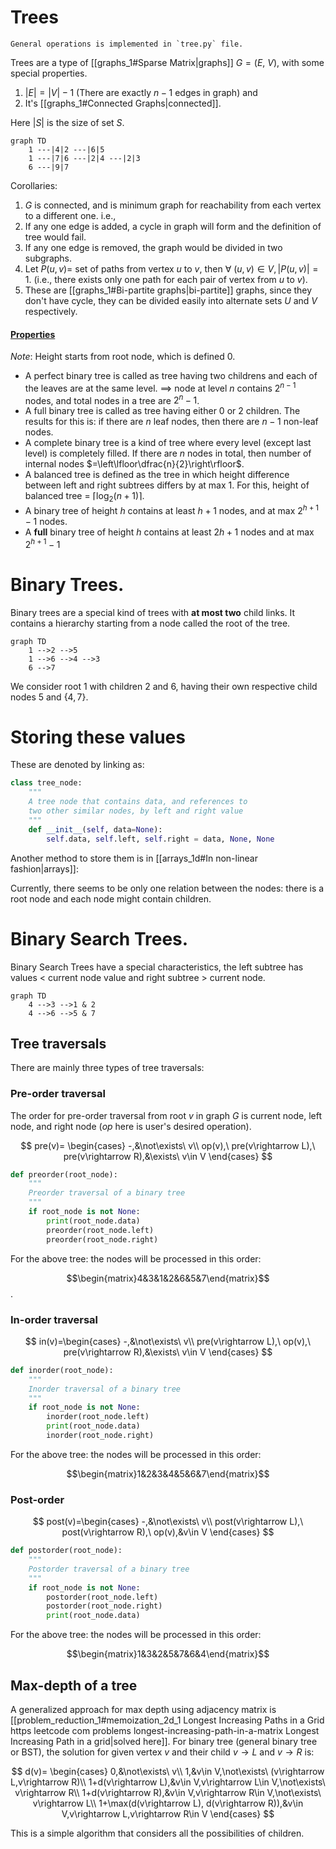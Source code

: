# Trees
```ad-important
General operations is implemented in `tree.py` file.
```

Trees are a type of [[graphs_1#Sparse Matrix|graphs]] $G=(E,\ V)$, with some special properties.

1. $|E|=|V|-1$ (There are exactly $n-1$ edges in graph) and
2. It's [[graphs_1#Connected Graphs|connected]].

Here $|S|$ is the size of set $S$.
```mermaid
graph TD
	1 ---|4|2 ---|6|5
	1 ---|7|6 ---|2|4 ---|2|3
	6 ---|9|7
```

Corollaries:
1. $G$ is connected, and is minimum graph for reachability from each vertex to a different one. i.e., 
2. If any one edge is added, a cycle in graph will form and the definition of tree would fail.
3. If any one edge is removed, the graph would be divided in two subgraphs.
4. Let $P(u,v)=$ set of paths from vertex $u$ to $v$, then $\forall\ (u,v)\in V, |P(u,v)|=1$. (i.e., there exists only one path for each pair of vertex from $u$ to $v$).
5. These are [[graphs_1#Bi-partite graphs|bi-partite]] graphs, since they don't have cycle, they can be divided easily into alternate sets $U$ and $V$ respectively.


#### [Properties](https://en.wikipedia.org/wiki/Binary_tree)
*Note*: Height starts from root node, which is defined $0$.
- A perfect binary tree is called as tree having two childrens and each of the leaves are at the same level. $\implies$ node at level $n$ contains $2^{n-1}$ nodes, and total nodes in a tree are $2^n-1$.
- A full binary tree is called as tree having either $0$ or $2$ children. The results for this is: if there are $n$ leaf nodes, then there are $n-1$ non-leaf nodes.
- A complete binary tree is a kind of tree where every level (except last level) is completely filled. If there are $n$ nodes in total, then number of internal nodes $=\left\lfloor\dfrac{n}{2}\right\rfloor$.
- A balanced tree is defined as the tree in which height difference between left and right subtrees differs by at max $1$. For this, height of balanced tree = $\left\lceil\log_2(n+1)\right\rceil$.
- A binary tree of height $h$ contains at least ${h+1}$ nodes, and at max $2^{h+1}-1$ nodes.
- A **full** binary tree of height $h$ contains at least $2h+1$ nodes and at max $2^{h+1}-1$
# Binary Trees.
Binary trees are a special kind of trees with **at most two** child links. It contains a hierarchy starting from a node called the root of the tree.

```mermaid
graph TD
	1 -->2 -->5
	1 -->6 -->4 -->3
	6 -->7
```
We consider root $1$ with children $2$ and $6$, having their own respective child nodes $5$ and $\{4, 7\}$.

# Storing these values

These are denoted by linking as:

```python
class tree_node:
    """
    A tree node that contains data, and references to
    two other similar nodes, by left and right value
    """
    def __init__(self, data=None):
        self.data, self.left, self.right = data, None, None
```

Another method to store them is in [[arrays_1d#In non-linear fashion|arrays]]:

Currently, there seems to be only one relation between the nodes: there is a root node and each node might contain children.

# Binary Search Trees.
Binary Search Trees have a special characteristics, the left subtree has values $<$ current node value and right subtree $>$ current node.
```mermaid
graph TD
	4 -->3 -->1 & 2
	4 -->6 -->5 & 7
```

## Tree traversals
There are mainly three types of tree traversals:
### Pre-order traversal
The order for pre-order traversal from root $v$ in graph $G$ is current node, left node, and right node ($op$ here is user's desired operation).

$$
pre(v)=
\begin{cases}
-,&\not\exists\ v\\
op(v),\ pre(v\rightarrow L),\ pre(v\rightarrow R),&\exists\ v\in V
\end{cases}
$$

```python
def preorder(root_node):
    """
    Preorder traversal of a binary tree
    """
    if root_node is not None:
        print(root_node.data)
        preorder(root_node.left)
        preorder(root_node.right)
```
For the above tree: the nodes will be processed in this order: 

$$\begin{matrix}4&3&1&2&6&5&7\end{matrix}$$.
### In-order traversal

$$
in(v)=\begin{cases}
-,&\not\exists\ v\\
pre(v\rightarrow L),\ op(v),\ pre(v\rightarrow R),&\exists\ v\in V
\end{cases}
$$

```python
def inorder(root_node):
    """
    Inorder traversal of a binary tree
    """
    if root_node is not None:
        inorder(root_node.left)
        print(root_node.data)
        inorder(root_node.right)
```
For the above tree: the nodes will be processed in this order: 

$$\begin{matrix}1&2&3&4&5&6&7\end{matrix}$$

### Post-order

$$
post(v)=\begin{cases}
-,&\not\exists\ v\\
post(v\rightarrow L),\ post(v\rightarrow R),\ op(v),&v\in V
\end{cases}
$$
```python
def postorder(root_node):
    """
    Postorder traversal of a binary tree
    """
    if root_node is not None:
        postorder(root_node.left)
        postorder(root_node.right)
        print(root_node.data)
```
For the above tree: the nodes will be processed in this order: 

$$\begin{matrix}1&3&2&5&7&6&4\end{matrix}$$

## Max-depth of a tree
A generalized approach for max depth using adjacency matrix is [[problem_reduction_1#memoization_2d_1 Longest Increasing Paths in a Grid https leetcode com problems longest-increasing-path-in-a-matrix Longest Increasing Path in a grid|solved here]]. For binary tree (general binary tree or BST), the solution for given vertex $v$ and their child $v\rightarrow L$ and $v\rightarrow R$ is:

$$
d(v)=
\begin{cases}
0,&\not\exists\ v\\
1,&v\in V,\not\exists\ (v\rightarrow L,v\rightarrow R)\\
1+d(v\rightarrow L),&v\in V,v\rightarrow L\in V,\not\exists\ v\rightarrow R\\
1+d(v\rightarrow R),&v\in V,v\rightarrow R\in V,\not\exists\ v\rightarrow L\\
1+\max(d(v\rightarrow L), d(v\rightarrow R)),&v\in V,v\rightarrow L,v\rightarrow R\in V
\end{cases}
$$

This is a simple algorithm that considers all the possibilities of children.




